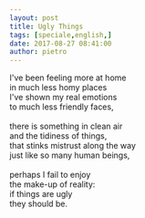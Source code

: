 ```yaml
---
layout: post
title: Ugly Things
tags: [speciale,english,]
date: 2017-08-27 08:41:00
author: pietro
---
```

I've been feeling more at home<br/>in much less homy places<br/>I've shown my real emotions<br/>to much less friendly faces,<br/><br/>there is something in clean air<br/>and the tidiness of things,<br/>that stinks mistrust along the way<br/>just like so many human beings,<br/><br/>perhaps I fail to enjoy<br/>the make-up of reality:<br/>if things are ugly<br/>they should be.
